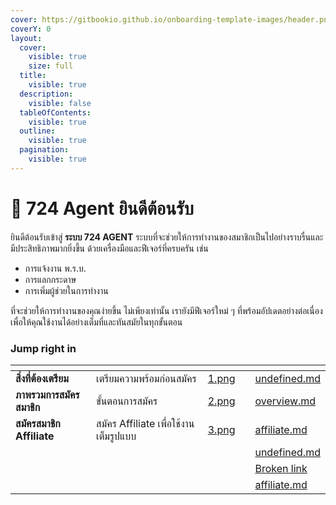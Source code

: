 ```yaml
---
cover: https://gitbookio.github.io/onboarding-template-images/header.png
coverY: 0
layout:
  cover:
    visible: true
    size: full
  title:
    visible: true
  description:
    visible: false
  tableOfContents:
    visible: true
  outline:
    visible: true
  pagination:
    visible: true
---
```


# 👏 724 Agent ยินดีต้อนรับ

ยินดีต้อนรับเข้าสู่ **ระบบ 724 AGENT** ระบบที่จะช่วยให้การทำงานของสมาชิกเป็นไปอย่างราบรื่นและมีประสิทธิภาพมากยิ่งขึ้น ด้วยเครื่องมือและฟีเจอร์ที่ครบครัน เช่น&#x20;

* การแจ้งงาน พ.ร.บ.
* การแลกกระดาษ
* การเพิ่มผู้ช่วยในการทำงาน

ที่จะช่วยให้การทำงานของคุณง่ายขึ้น ไม่เพียงเท่านั้น เรายังมีฟีเจอร์ใหม่ ๆ ที่พร้อมอัปเดตอย่างต่อเนื่องเพื่อให้คุณใช้งานได้อย่างเต็มที่และทันสมัยในทุกขั้นตอน

### Jump right in

<table data-view="cards"><thead><tr><th></th><th></th><th data-hidden data-card-cover data-type="files"></th><th data-hidden></th><th data-hidden data-card-target data-type="content-ref"></th></tr></thead><tbody><tr><td><strong>สิ่งที่ต้องเตรียม</strong></td><td>เตรียมความพร้อมก่อนสมัคร</td><td><a href=".gitbook/assets/1.png">1.png</a></td><td></td><td><a href="prerequisites/undefined.md">undefined.md</a></td></tr><tr><td><strong>ภาพรวมการสมัครสมาชิก</strong></td><td>ขั้นตอนการสมัคร</td><td><a href=".gitbook/assets/2.png">2.png</a></td><td></td><td><a href="registration/overview.md">overview.md</a></td></tr><tr><td><strong>สมัครสมาชิก Affiliate</strong></td><td>สมัคร Affiliate เพื่อใช้งานเต็มรูปแบบ</td><td><a href=".gitbook/assets/3.png">3.png</a></td><td></td><td><a href="registration/affiliate.md">affiliate.md</a></td></tr><tr><td></td><td></td><td></td><td></td><td><a href="prerequisites/undefined.md">undefined.md</a></td></tr><tr><td></td><td></td><td></td><td></td><td><a href="broken-reference">Broken link</a></td></tr><tr><td></td><td></td><td></td><td></td><td><a href="registration/affiliate.md">affiliate.md</a></td></tr></tbody></table>
